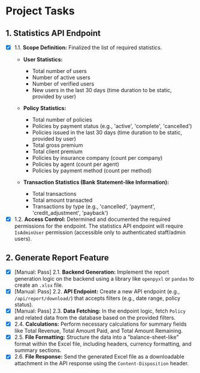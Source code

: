 
# Project Tasks

## 1. Statistics API Endpoint
- [x] 1.1. **Scope Definition:** Finalized the list of required statistics.
    *   **User Statistics:**
        *   Total number of users
        *   Number of active users
        *   Number of verified users
        *   New users in the last 30 days (time duration to be static, provided by user)

    *   **Policy Statistics:**
        *   Total number of policies
        *   Policies by payment status (e.g., 'active', 'complete', 'cancelled')
        *   Policies issued in the last 30 days (time duration to be static, provided by user)
        *   Total gross premium
        *   Total client premium
        *   Policies by insurance company (count per company)
        *   Policies by agent (count per agent)
        *   Policies by payment method (count per method)

    *   **Transaction Statistics (Bank Statement-like Information):**
        *   Total transactions
        *   Total amount transacted
        *   Transactions by type (e.g., 'cancelled', 'payment', 'credit_adjustment', 'payback')
- [x] 1.2. **Access Control:** Determined and documented the required permissions for the endpoint. The statistics API endpoint will require `IsAdminUser` permission (accessible only to authenticated staff/admin users).

## 2. Generate Report Feature
- [x] [Manual: Pass] 2.1. **Backend Generation:** Implement the report generation logic on the backend using a library like `openpyxl` or `pandas` to create an `.xlsx` file.
- [x] [Manual: Pass] 2.2. **API Endpoint:** Create a new API endpoint (e.g., `/api/report/download/`) that accepts filters (e.g., date range, policy status).
- [x] [Manual: Pass] 2.3. **Data Fetching:** In the endpoint logic, fetch `Policy` and related data from the database based on the provided filters.
- [x] 2.4. **Calculations:** Perform necessary calculations for summary fields like Total Revenue, Total Amount Paid, and Total Amount Remaining.
- [x] 2.5. **File Formatting:** Structure the data into a "balance-sheet-like" format within the Excel file, including headers, currency formatting, and summary sections.
- [x] 2.6. **File Response:** Send the generated Excel file as a downloadable attachment in the API response using the `Content-Disposition` header.
